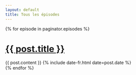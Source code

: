 ```yaml
---
layout: default
title: Tous les épisodes
---
```


<div class="posts">
  {% for episode in paginator.episodes %}
  <div class="post">
    <h1 class="post-title">
      <a href="{{ post.url }}">
        {{ post.title }}
      </a>
    </h1>
    {{ post.content }}
    <span class="post-date">{% include date-fr.html date=post.date %}</span>
  </div>
  {% endfor %}
</div>
